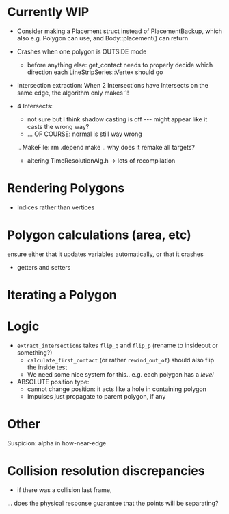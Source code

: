 # Currently WIP #


- Consider making a Placement struct instead of PlacementBackup, which also e.g. Polygon can use, and Body::placement() can return

- Crashes when one polygon is OUTSIDE mode
  - before anything else: get_contact needs to properly decide which direction each LineStripSeries::Vertex should go
- Intersection extraction: When 2 Intersections have Intersects on the same edge, the algorithm only makes 1!


- 4 Intersects:
  - not sure but I think shadow casting is off  --- might appear like it casts the wrong way?
  - ... OF COURSE: normal is still way wrong


  .. MakeFile:
  rm .depend
  make
  .. why does it remake all targets?
  - altering TimeResolutionAlg.h -> lots of recompilation

# Rendering Polygons #
 - Indices rather than vertices

# Polygon calculations (area, etc) #
ensure either that it updates variables automatically, or that it crashes 
- getters and setters

# Iterating a Polygon #

# Logic #
- `extract_intersections` takes `flip_q` and `flip_p` (rename to insideout or something?)
    - `calculate_first_contact` (or rather `rewind_out_of`) should also flip the inside test
    - We need some nice system for this.. e.g.  each polygon has a _level_
- ABSOLUTE position type:
    - cannot change position: it acts like a hole in containing polygon
    - Impulses just propagate to parent polygon, if any

# Other #
Suspicion: alpha in how-near-edge


# Collision resolution discrepancies #
 - if there was a collision last frame, 

 ... does the physical response guarantee that the points will be separating?

